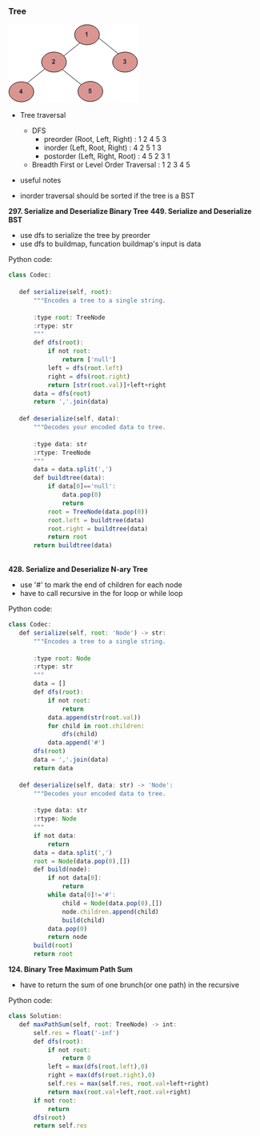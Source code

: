 ### Tree
![GitHub Logo](/images/tree12.gif)
* Tree traversal
  - DFS
    - preorder (Root, Left, Right) : 1 2 4 5 3
    - inorder (Left, Root, Right) : 4 2 5 1 3
    - postorder (Left, Right, Root) : 4 5 2 3 1
  - Breadth First or Level Order Traversal : 1 2 3 4 5
  
* useful notes
 - inorder traversal should be sorted if the tree is a BST
 
 **297. Serialize and Deserialize Binary Tree**
 **449. Serialize and Deserialize BST**
 * use dfs to serialize the tree by preorder
 * use dfs to buildmap, funcation buildmap's input is data
 
 Python code:
 
 ```javascript
class Codec:

    def serialize(self, root):
        """Encodes a tree to a single string.
        
        :type root: TreeNode
        :rtype: str
        """
        def dfs(root):
            if not root:
                return ['null']
            left = dfs(root.left)
            right = dfs(root.right)
            return [str(root.val)]+left+right
        data = dfs(root)
        return ','.join(data)
        
    def deserialize(self, data):
        """Decodes your encoded data to tree.
        
        :type data: str
        :rtype: TreeNode
        """
        data = data.split(',')
        def buildtree(data):
            if data[0]=='null':
                data.pop(0)
                return 
            root = TreeNode(data.pop(0))
            root.left = buildtree(data)
            root.right = buildtree(data)
            return root
        return buildtree(data)
   
 ```
 **428. Serialize and Deserialize N-ary Tree**
 * use '#' to mark the end of children for each node
 * have to call recursive in the for loop or while loop 
 
 Python code:
 
 ```javascript
 class Codec:
    def serialize(self, root: 'Node') -> str:
        """Encodes a tree to a single string.
        
        :type root: Node
        :rtype: str
        """
        data = []
        def dfs(root):
            if not root:
                return
            data.append(str(root.val))
            for child in root.children:
                dfs(child)
            data.append('#')
        dfs(root)
        data = ','.join(data)
        return data
        
    def deserialize(self, data: str) -> 'Node':
        """Decodes your encoded data to tree.
        
        :type data: str
        :rtype: Node
        """
        if not data:
            return
        data = data.split(',')
        root = Node(data.pop(0),[])
        def build(node):
            if not data[0]:
                return
            while data[0]!='#':
                child = Node(data.pop(0),[])
                node.children.append(child)
                build(child)
            data.pop(0)
            return node
        build(root)
        return root
 ```
 

 **124. Binary Tree Maximum Path Sum**
 * have to return the sum of one brunch(or one path) in the recursive
 
 Python code:
 
 ```javascript
 class Solution:
    def maxPathSum(self, root: TreeNode) -> int:
        self.res = float('-inf')
        def dfs(root):
            if not root:
                return 0
            left = max(dfs(root.left),0)
            right = max(dfs(root.right),0)
            self.res = max(self.res, root.val+left+right)
            return max(root.val+left,root.val+right)
        if not root:
            return
        dfs(root)
        return self.res
 ```

 
 
